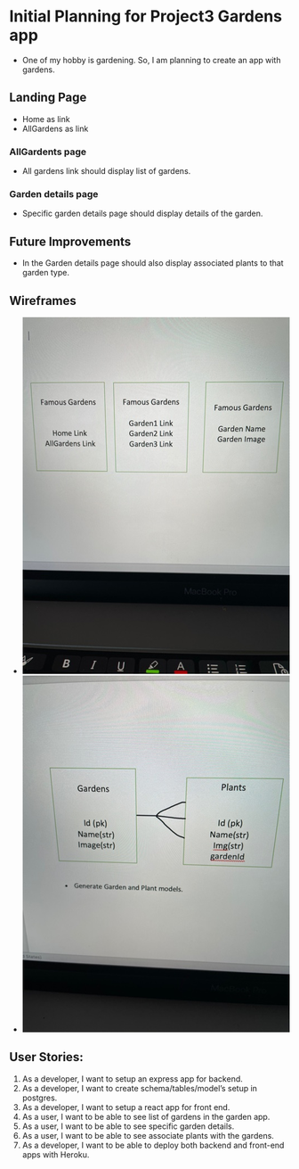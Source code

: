 # Initial Planning for Project3 Gardens app
 - One of my hobby is gardening. So, I am planning to create an app with gardens. 
 
 ## Landing Page
 - Home as link 
 - AllGardens as link
  
 ### AllGardents page
 - All gardens link should display list of gardens.

 ### Garden details page
 - Specific garden details page should display details of the garden.

 ## Future Improvements
 - In the Garden details page should also display associated plants to that garden type.

 ## Wireframes
 - ![informed optimism?](img/IMG_0665.jpg)
- ![informed optimism?](img/IMG_0666.jpg)

## User Stories:
1.	As a developer, I want to setup an express app for backend.
2.	As a developer, I want to create schema/tables/model’s setup in postgres. 
3.	As a developer, I want to setup a react app for front end.
4.	As a user, I want to be able to see list of gardens in the garden app.
5.	As a user, I want to be able to see specific garden details.
6.	As a user, I want to be able to see associate plants with the gardens.
7.	As a developer, I want to be able to deploy both backend and front-end apps with Heroku.
